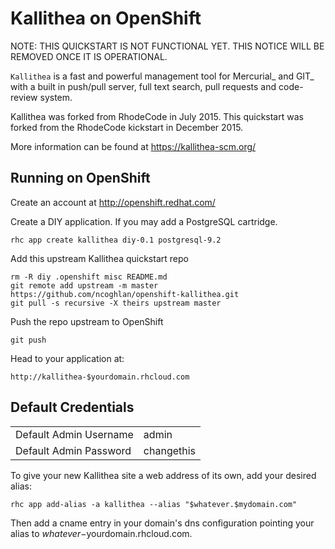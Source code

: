 Kallithea on OpenShift
=========================

NOTE: THIS QUICKSTART IS NOT FUNCTIONAL YET. THIS NOTICE WILL BE REMOVED ONCE IT IS OPERATIONAL.

``Kallithea`` is a fast and powerful management tool for Mercurial_ and GIT_
with a built in push/pull server, full text search, pull requests and
code-review system.

Kallithea was forked from RhodeCode in July 2015. This quickstart was forked from the RhodeCode kickstart in December 2015.

More information can be found at https://kallithea-scm.org/

Running on OpenShift
--------------------

Create an account at http://openshift.redhat.com/

Create a DIY application. If you may add a PostgreSQL cartridge.

    rhc app create kallithea diy-0.1 postgresql-9.2

Add this upstream Kallithea quickstart repo

    rm -R diy .openshift misc README.md
    git remote add upstream -m master https://github.com/ncoghlan/openshift-kallithea.git
    git pull -s recursive -X theirs upstream master

Push the repo upstream to OpenShift

    git push

Head to your application at:

    http://kallithea-$yourdomain.rhcloud.com

Default Credentials
-------------------
<table>
<tr><td>Default Admin Username</td><td>admin</td></tr>
<tr><td>Default Admin Password</td><td>changethis</td></tr>
</table>

To give your new Kallithea site a web address of its own, add your desired alias:

    rhc app add-alias -a kallithea --alias "$whatever.$mydomain.com"

Then add a cname entry in your domain's dns configuration pointing your alias to $whatever-$yourdomain.rhcloud.com.

